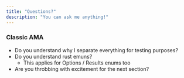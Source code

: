 ```yaml
---
title: "Questions?"
description: "You can ask me anything!"
---
```



### Classic AMA
* Do you understand why I separate everything for testing purposes?
* Do you understand rust emuns?
  * This applies for Options / Results enums too
* Are you throbbing with excitement for the next section?

<br />
<br />
<br />
<br />
<br />
<br />
<br />
<br />
<br />
<br />
<br />
<br />
<br />
<br />
<br />
<br />


